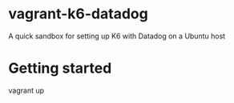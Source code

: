 # vagrant-k6-datadog

A quick sandbox for setting up K6 with Datadog on a Ubuntu host

# Getting started

vagrant up

